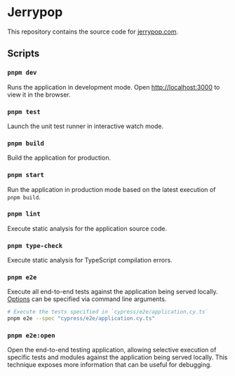 # Jerrypop

This repository contains the source code for [jerrypop.com](https://jerrypop.com).

## Scripts

### `pnpm dev`

Runs the application in development mode. Open [http://localhost:3000](http://localhost:3000) to view it in the browser.

### `pnpm test`

Launch the unit test runner in interactive watch mode.

### `pnpm build`

Build the application for production.

### `pnpm start`

Run the application in production mode based on the latest execution of `pnpm build`.

### `pnpm lint`

Execute static analysis for the application source code.

### `pnpm type-check`

Execute static analysis for TypeScript compilation errors.

### `pnpm e2e`

Execute all end-to-end tests against the application being served locally. [Options](https://docs.cypress.io/guides/guides/command-line#cypress-run) can be specified via command line arguments.

```bash
# Execute the tests specified in `cypress/e2e/application.cy.ts`
pnpm e2e --spec "cypress/e2e/application.cy.ts"
```

### `pnpm e2e:open`

Open the end-to-end testing application, allowing selective execution of specific tests and modules against the application being served locally. This technique exposes more information that can be useful for debugging.
